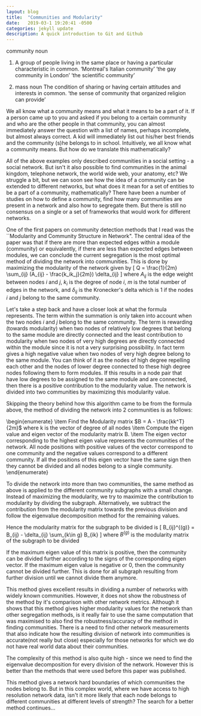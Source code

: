 ```yaml
---
layout: blog
title:  "Communities and Modularity"
date:   2019-03-1 19:20:41 -0500
categories: jekyll update
description: A quick introduction to Git and Github
---
```


community
noun

1. A group of people living in the same place or having a particular characteristic in common.
‘Montreal's Italian community’
‘the gay community in London’
‘the scientific community’

2. mass noun The condition of sharing or having certain attitudes and interests in common.
‘the sense of community that organized religion can provide’

We all know what a community means and what it means to be a part of it. If a person came up to you and asked if you belong to a certain community and who are the other people in that community, you can almost immediately answer the question with a list of names, perhaps incomplete, but almost always correct. A kid will immediately list out his/her best friends and the community (s)he belongs to in school. Intuitively, we all know what a community means. But how do we translate this mathematically?

All of the above examples only described communities in a social setting - a social network. But isn't it also possible to find communities in the animal kingdom, telephone network, the world wide web, your anatomy, etc? We struggle a bit, but we can soon see how the idea of a community can be extended to different networks, but what does it mean for a set of entities to be a part of a community, mathematically? There have been a number of studies on how to define a community, find how many communities are present in a network and also how to segregate them. But there is still no consensus on a single or a set of frameworks that would work for different networks.

One of the first papers on community detection methods that I read was the ``Modularity and Community Structure in Network". The central idea of the paper was that if there are more than expected edges within a module (community) or equivalently, if there are less than expected edges between modules, we can conclude the current segregation is the most optimal method of dividing the network into communities. This is done by maximizing the modularity of the network given by
\[
Q = \frac{1}{2m} \sum_{ij} (A_{ij} - \frac{k_ik_j}{2m}) \delta_{ij}
\]
where $A_{ij}$ is the edge weight between nodes $i$ and $j$, $k_i$ is the degree of node $i$, $m$ is the total number of edges in the network, and $\delta_{ij}$ is the Kronecker's delta which is 1 if the nodes $i$ and $j$ belong to the same community.

Let's take a step back and have a closer look at what the formula represents. The term within the summation is only taken into account when the two nodes $i$ and $j$ belong to the same community. The term is rewarding (towards modularity) when two nodes of relatively low degrees that belong to the same module are directly connected and the least contribution to modularity when two nodes of very high degrees are directly connected within the module since it is not a very surprising possibility. In fact term gives a high negative value when two nodes of very high degree belong to the same module. You can think of it as the nodes of high degree repelling each other and the nodes of lower degree connected to these high degree nodes following them to form modules. If this results in a node pair that have low degrees to be assigned to the same module and are connected, then there is a positive contribution to the modularity value. The network is divided into two communities by maximizing this modularity value.

Skipping the theory behind how this algorithm came to be from the formula above, the method of dividing the network into 2 communities is as follows:

\begin{enumerate}
    \item Find the Modularity matrix $B = A - \frac{kk^T}{2m}$ where k is the vector of degree of all nodes
    \item Compute the eigen value and eigen vector of the modularity matrix B.
    \item The eigen vector corresponding to the highest eigen value represents the communities of the network. All node positions with positive values of the vector correspond to one community and the negative values correspond to a different community. If all the positions of this eigen vector have the same sign then they cannot be divided and all nodes belong to a single community.
\end{enumerate}

To divide the network into more than two communities, the same method as above is applied to the different community subgraphs with a small change. Instead of maximizing the modularity, we try to maximize the contribution to modularity by dividing the subgraph. Alternatively, we subtract the contribution from the modularity matrix towards the previous division and follow the eigenvalue decomposition method for the remaining values.

Hence the modularity matrix for the subgraph to be divided is
\[
B_{ij}^{(g)} = B_{ij} - \delta_{ij} \sum_{k\in g} B_{ik}
\]
where $B^{(g)}$ is the modularity matrix of the subgraph to be divided

If the maximum eigen value of this matrix is positive, then the community can be divided further according to the signs of the corresponding eigen vector. If the maximum eigen value is negative or 0, then the community cannot be divided further. This is done for all subgraph resulting from further division until we cannot divide them anymore.

This method gives excellent results in dividing a number of networks with widely known communities. However, it does not show the robustness of the method by it's comparison with other network metrics. Although it shows that this method gives higher modularity values for the network than other segregation methods, is it really fair to use the same computation that was maximised to also find the robustness/accuracy of the method in finding communities. There is a need to find other network measurements that also indicate how the resulting division of network into communities is accurate(not really but close) especially for those networks for which we do not have real world data about their communities.

The complexity of this method is also quite high - since we need to find the eigenvalue decomposition for every division of the network. However this is better than the methods that were used before this paper was published.

This method gives a network hard boundaries of which communities the nodes belong to. But in this complex world, where we have access to high resolution network data, isn't it more likely that each node belongs to different communities at different levels of strength? The search for a better method continues...
